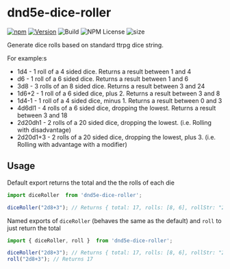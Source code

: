 # dnd5e-dice-roller

[![npm](https://img.shields.io/badge/npm-dnd5e--dice--roller-green?style=flat-square)](https://www.npmjs.com/package/dnd5e-dice-roller)
[![Version](https://img.shields.io/npm/v/dnd5e-dice-roller?label=version&style=flat-square)](https://www.npmjs.com/package/dnd5e-dice-roller)
![Build](https://github.com/MitchB09/dice-roller/actions/workflows/node.js.yml/badge.svg)
![NPM License](https://img.shields.io/npm/l/dnd5e-dice-roller)
![size](https://img.shields.io/bundlephobia/min/dnd5e-dice-roller)

Generate dice rolls based on standard ttrpg dice string.

For example:s

- 1d4 - 1 roll of a 4 sided dice. Returns a result between 1 and 4
- d6 - 1 roll of a 6 sided dice. Returns a result between 1 and 6
- 3d8 - 3 rolls of an 8 sided dice. Returns a result between 3 and 24
- 1d6+2 - 1 roll of a 6 sided dice, plus 2. Returns a result between 3 and 8
- 1d4-1 - 1 roll of a 4 sided dice, minus 1. Returns a result between 0 and 3
- 4d6dl1 - 4 rolls of a 6 sided dice, dropping the lowest. Returns a result between 3 and 18
- 2d20dh1 - 2 rolls of a 20 sided dice, dropping the lowest. (i.e. Rolling with disadvantage)
- 2d20d1+3 - 2 rolls of a 20 sided dice, dropping the lowest, plus 3. (i.e. Rolling with advantage with a modifier)

## Usage

Default export returns the total and the the rolls of each die
```javascript
import diceRoller  from 'dnd5e-dice-roller';

diceRoller("2d8+3"); // Returns { total: 17, rolls: [8, 6], rollStr: "2d8+3"  }
```

Named exports of `diceRoller` (behaves the same as the default) and `roll` to just return the total
```javascript
import { diceRoller, roll }  from 'dnd5e-dice-roller';

diceRoller("2d8+3"); // Returns { total: 17, rolls: [8, 6], rollStr: "2d8+3"  }
roll("2d8+3"); // Returns 17
```